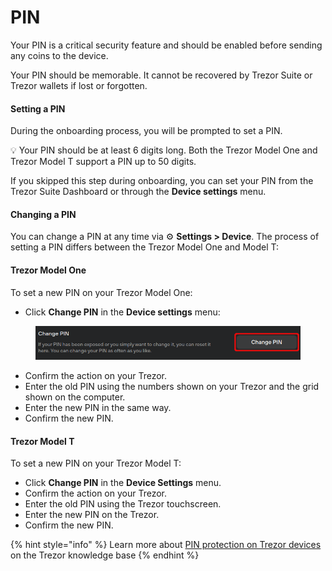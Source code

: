 # PIN

Your PIN is a critical security feature and should be enabled before sending any coins to the device.

Your PIN should be memorable. It cannot be recovered by Trezor Suite or Trezor wallets if lost or forgotten.

#### **Setting a PIN**

During the onboarding process, you will be prompted to set a PIN.

💡 Your PIN should be at least 6 digits long. Both the Trezor Model One and Trezor Model T support a PIN up to 50 digits.

If you skipped this step during onboarding, you can set your PIN from the Trezor Suite Dashboard or through the **Device settings** menu.

#### **Changing a PIN**

You can change a PIN at any time via ⚙️ **Settings > Device**. The process of setting a PIN differs between the Trezor Model One and Model T:

#### **Trezor Model One**

To set a new PIN on your Trezor Model One:

* Click **Change PIN** in the **Device settings** menu:

<figure><img src="../.gitbook/assets/Settings_Change_PIN-highlight.png" alt=""><figcaption></figcaption></figure>

* Confirm the action on your Trezor.
* Enter the old PIN using the numbers shown on your Trezor and the grid shown on the computer.
* Enter the new PIN in the same way.
* Confirm the new PIN.

#### **Trezor Model T**

To set a new PIN on your Trezor Model T:

* Click **Change PIN** in the **Device Settings** menu.
* Confirm the action on your Trezor.
* Enter the old PIN using the Trezor touchscreen.
* Enter the new PIN on the Trezor.
* Confirm the new PIN.

{% hint style="info" %}
Learn more about [PIN protection on Trezor devices](https://trezor.io/learn/a/pin-protection-on-trezor-devices) on the Trezor knowledge base
{% endhint %}

